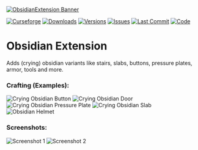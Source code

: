 [![ObsidianExtension Banner](https://mc.lookonthebrightsi.de/obsidian-extension/images/obsidian-extension-banner.png)](https://github.com/Krxwallo/ObsidianExtension)

[![Curseforge](http://cf.way2muchnoise.eu/title/395429.svg?badge_style=for_the_badge)](https://www.curseforge.com/minecraft/mc-mods/obsidian-extension)
[![Downloads](http://cf.way2muchnoise.eu/395429.svg?badge_style=for_the_badge)](https://www.curseforge.com/minecraft/mc-mods/obsidian-extension/download)
[![Versions](http://cf.way2muchnoise.eu/versions/395429.svg?badge_style=for_the_badge)](https://www.curseforge.com/minecraft/mc-mods/obsidian-extension)
[![Issues](https://img.shields.io/github/issues/Krxwallo/ObsidianExtension?logo=github&style=for-the-badge)](https://www.github.com/Krxwallo/ObsidianExtension/issues)
[![Last Commit](https://img.shields.io/github/last-commit/Krxwallo/ObsidianExtension?logo=github&style=for-the-badge)](https://www.github.com/Krxwallo/ObsidianExtension)
[![Code](https://img.shields.io/github/languages/top/Krxwallo/ObsidianExtension?logo=github&style=for-the-badge)](https://www.github.com/Krxwallo/ObsidianExtension)

# Obsidian Extension

Adds (crying) obsidian variants like stairs, slabs, buttons, pressure plates, armor, tools and more.

### Crafting (Examples):
![Crying Obsidian Button](https://mc.lookonthebrightsi.de/obsidian-extension/images/recipes/crying_obsidian_button.png)
![Crying Obsidian Door](https://mc.lookonthebrightsi.de/obsidian-extension/images/recipes/crying_obsidian_door.png)
![Crying Obsidian Pressure Plate](https://mc.lookonthebrightsi.de/obsidian-extension/images/recipes/crying_obsidian_pressure_plate.png)
![Crying Obsidian Slab](https://mc.lookonthebrightsi.de/obsidian-extension/images/recipes/crying_obsidian_slab.png)
![Obsidian Helmet](https://mc.lookonthebrightsi.de/obsidian-extension/images/recipes/obsidian_helmet.png)

### Screenshots:

![Screenshot 1](https://mc.lookonthebrightsi.de/obsidian-extension/images/screenshot-1-edited.png)
![Screenshot 2](https://mc.lookonthebrightsi.de/obsidian-extension/images/screenshot-2-edited.png)
